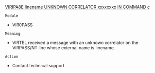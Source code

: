 [VIRIPA8E linename UNKNOWN CORRELATOR xxxxxxxx IN COMMAND c](https://virtel.readthedocs.io/en/latest/manuals/virtel/Virtel459MG/messages.html?highlight=VIRIPA8E#VIRIPA8E)

`Module`
- VIR0PASS

`Meaning`
- VIRTEL received a message with an unknown correlator on the VIRPASS/NT line whose external name is linename.

`Action`
- Contact technical support.
